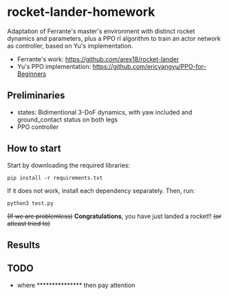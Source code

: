 # rocket-lander-homework
Adaptation of Ferrante's master's environment with distinct rocket dynamics and parameters, plus a PPO rl algorithm to train an actor network as controller, based on Yu's implementation.

* Ferrante's work: https://github.com/arex18/rocket-lander
* Yu's PPO implementation: https://github.com/ericyangyu/PPO-for-Beginners

## Preliminaries

* states: Bidimentional 3-DoF dynamics, with yaw included and ground_contact status on both legs
* PPO controller

## How to start

Start by downloading the required libraries:

```
pip install -r requirements.txt
```

If it does not work, install each dependency separately. Then, run:

```
python3 test.py
```

~~(If we are problemless)~~ **Congratulations**, you have just landed a rocket!! ~~(or atleast tried to)~~

## Results

## TODO

* where *************** then pay attention
